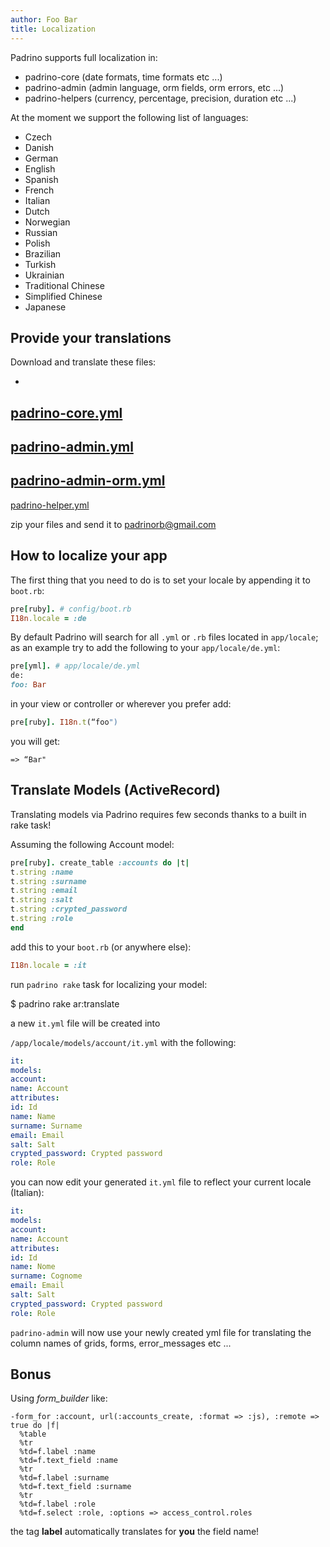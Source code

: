 ```yaml
---
author: Foo Bar
title: Localization
---
```


Padrino supports full localization in:


- padrino-core (date formats, time formats etc ...)
- padrino-admin (admin language, orm fields, orm errors, etc ...)
- padrino-helpers (currency, percentage, precision, duration etc ...)


At the moment we support the following list of languages:

- Czech
- Danish
- German
- English
- Spanish
- French
- Italian
- Dutch
- Norwegian
- Russian
- Polish
- Brazilian
- Turkish
- Ukrainian
- Traditional Chinese
- Simplified Chinese
- Japanese


## Provide your translations

Download and translate these files:

-
[padrino-core.yml](http://github.com/padrino/padrino-framework/raw/master/padrino-core/lib/padrino-core/locale/en.yml)
-
[padrino-admin.yml](http://github.com/padrino/padrino-framework/raw/master/padrino-admin/lib/padrino-admin/locale/admin/en.yml)
-
[padrino-admin-orm.yml](http://github.com/padrino/padrino-framework/raw/master/padrino-admin/lib/padrino-admin/locale/orm/en.yml)
-
[padrino-helper.yml](http://github.com/padrino/padrino-framework/raw/master/padrino-helpers/lib/padrino-helpers/locale/en.yml)


zip your files and send it to [padrinorb@gmail.com](mailto:padrinorb@gmail.com)


## How to localize your app

The first thing that you need to do is to set your locale by appending it to `boot.rb`:


```ruby
pre[ruby]. # config/boot.rb
I18n.locale = :de
```

By default Padrino will search for all `.yml` or `.rb` files located in `app/locale`; as an example try to add the
following to your `app/locale/de.yml`:


```ruby
pre[yml]. # app/locale/de.yml
de:
foo: Bar
```


in your view or controller or wherever you prefer add:


```ruby
pre[ruby]. I18n.t(“foo")
```


you will get:


    => “Bar"


## Translate Models (ActiveRecord)

Translating models via Padrino requires few seconds thanks to a built in rake task!


Assuming the following Account model:


```ruby
pre[ruby]. create_table :accounts do |t|
t.string :name
t.string :surname
t.string :email
t.string :salt
t.string :crypted_password
t.string :role
end
```


add this to your `boot.rb` (or anywhere else):


```ruby
I18n.locale = :it
```


run `padrino rake` task for localizing your model:


  $ padrino rake ar:translate


a new `it.yml` file will be created into


`/app/locale/models/account/it.yml` with the following:


```yml
it:
models:
account:
name: Account
attributes:
id: Id
name: Name
surname: Surname
email: Email
salt: Salt
crypted_password: Crypted password
role: Role
```


you can now edit your generated `it.yml` file to reflect your current locale (Italian):


```yml
it:
models:
account:
name: Account
attributes:
id: Id
name: Nome
surname: Cognome
email: Email
salt: Salt
crypted_password: Crypted password
role: Role
```

`padrino-admin` will now use your newly created yml file for translating the column names of grids, forms,
error_messages etc ...


## Bonus

Using *form_builder* like:


```haml
-form_for :account, url(:accounts_create, :format => :js), :remote => true do |f|
  %table
  %tr
  %td=f.label :name
  %td=f.text_field :name
  %tr
  %td=f.label :surname
  %td=f.text_field :surname
  %tr
  %td=f.label :role
  %td=f.select :role, :options => access_control.roles
```

the tag **label** automatically translates for **you** the field name!

